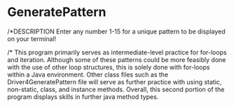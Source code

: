 # GeneratePattern
/*DESCRIPTION
Enter any number 1-15 for a unique pattern to be displayed on your terminal!

/*
This program primarily serves as intermediate-level practice for for-loops and iteration. 
Although some of these patterns could be more feasibly done with the use of other loop structures, this is solely done with for-loops within a Java environment. 
Other class files such as the Driver4GeneratePattern file will serve as further practice with using static, non-static, class, and instance methods. Overall, this second portion of the program displays skills in further java method types. 
